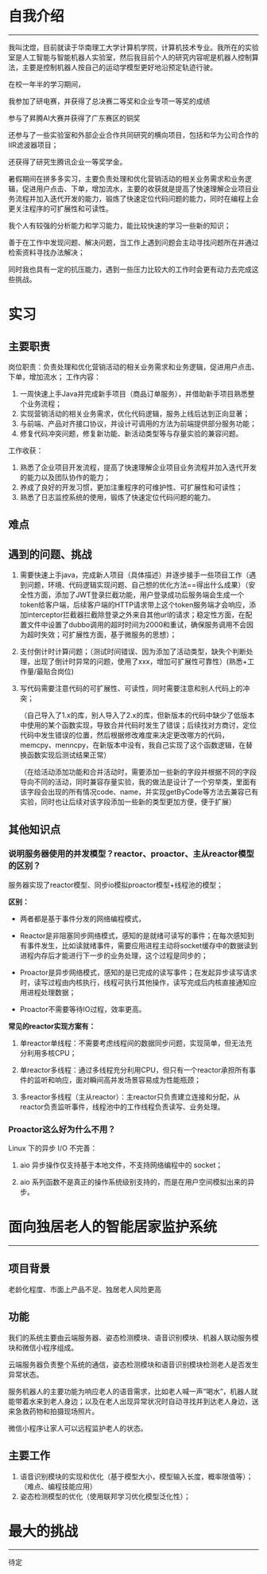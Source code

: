 





# 自我介绍

---

我叫沈煜，目前就读于华南理工大学计算机学院，计算机技术专业。我所在的实验室是人工智能与智能机器人实验室，然后我目前个人的研究内容呢是机器人控制算法，主要是控制机器人按自己的运动学模型更好地沿预定轨迹行驶。

在校一年半的学习期间，

我参加了研电赛，并获得了总决赛二等奖和企业专项一等奖的成绩

参与了昇腾AI大赛并获得了广东赛区的铜奖

还参与了一些实验室和外部企业合作共同研究的横向项目，包括和华为公司合作的IIR滤波器项目；

还获得了研究生腾讯企业一等奖学金。

暑假期间在拼多多实习，主要负责处理和优化营销活动的相关业务需求和业务逻辑，促进用户点击、下单，增加流水，主要的收获就是提高了快速理解企业项目业务流程并加入迭代开发的能力，锻炼了快速定位代码问题的能力，同时在编程上会更关注程序的可扩展性和可读性。

我个人有较强的分析能力和学习能力，能比较快速的学习一些新的知识；

善于在工作中发现问题、解决问题，当工作上遇到问题会主动寻找问题所在并通过检索资料寻找办法解决；

同时我也具有一定的抗压能力，遇到一些压力比较大的工作时会更有动力去完成这些挑战。

# 实习

## 主要职责

岗位职责：负责处理和优化营销活动的相关业务需求和业务逻辑，促进用户点击、下单，增加流水； 工作内容：

1. 一周快速上手Java并完成新手项目（商品订单服务），并借助新手项目熟悉整个业务流程；
2. 实现营销活动的相关业务需求，优化代码逻辑，服务上线后达到正向显著； 
3. 与前端、产品对齐接口协议，并设计可调用的方法为前端提供部分服务功能；
4. 修复代码冲突问题，修复新功能、新活动类型等与存量实验的兼容问题。 

工作收获： 

1. 熟悉了企业项目开发流程，提高了快速理解企业项目业务流程并加入迭代开发的能力以及团队协作的能力；
2. 养成了良好的开发习惯，更加注重程序的可维护性、可扩展性和可读性；
3. 熟悉了日志监控系统的使用，锻炼了快速定位代码问题的能力。

## 难点



## 遇到的问题、挑战

1. 需要快速上手java，完成新人项目（具体描述）并逐步接手一些项目工作（遇到问题，环境、代码逻辑实现问题、自己想的优化方法==得出什么成果）（安全性方面，添加了JWT登录拦截功能，用户登录成功后服务端会生成一个token给客户端，后续客户端的HTTP请求带上这个token服务端才会响应，添加interceptor拦截器拦截除登录之外来自其他url的请求；稳定性方面，在配置文件中设置了dubbo调用的超时时间为2000和重试，确保服务调用不会因为超时失效；可扩展性方面，基于微服务的思想）；

2. 支付倒计时计算问题；（测试时间错误、因为添加了活动类型，缺失个判断处理，出现了倒计时异常的问题，使用了xxx，增加可扩展性可靠性）(熟悉+工作量/最贴合岗位)

3. 写代码需要注意代码的可扩展性、可读性，同时需要注意和别人代码上的冲突；

   （自己导入了1.x的库，别人导入了2.x的库，但新版本的代码中缺少了低版本中使用的某个函数实现，导致合并代码时发生了错误；后续找对方商讨，定位代码中发生错误的位置，然后根据修改难度来决定更改哪方的代码，memcpy、menncpy，在新版本中没有，我自己实现了这个函数逻辑，在替换函数实现后测试结果正常）
   
   （在给活动添加功能和合并活动时，需要添加一些新的字段并根据不同的字段导向不同的活动，同时兼容存量实验，我的做法是设计了一个穷举类，里面有该字段会出现的所有情况code、name，并实现getByCode等方法去兼容已有实验，同时也让后续对该字段添加一些新的类型更加方便，便于扩展）

## 其他知识点

### 说明服务器使用的并发模型？reactor、proactor、主从reactor模型的区别？

服务器实现了reactor模型、同步io模拟proactor模型+线程池的模型；

**区别：**

- 两者都是基于事件分发的网络编程模式，

- Reactor是非阻塞同步网络模式，感知的是就绪可读写的事件；在每次感知到有事件发生，比如读就绪事件，需要应用进程主动将socket缓存中的数据读到进程内存后才能进行下一步的业务处理，这个过程是同步的；

- Proactor是异步网络模式，感知的是已完成的读写事件；在发起异步读写请求时，读写过程由内核执行，线程可执行其他操作，读写完成后内核直接通知应用进程处理数据；

- Proactor不需要等待IO过程，效率更高。

**常见的reactor实现方案有：**

1. 单reactor单线程：不需要考虑线程间的数据同步问题，实现简单，但无法充分利用多核CPU；

2. 单reactor多线程：通过多线程充分利用CPU，但只有一个reactor承担所有事件的监听和响应，面对瞬间高并发场景容易成为性能瓶颈；

3. 多reactor多线程（主从reactor）：主reactor只负责建立连接和分配，从reactor负责监听事件，线程池中的工作线程负责读写、业务处理。

### Proactor这么好为什么不用？

Linux 下的异步 I/O 不完善：

1. aio 异步操作仅支持基于本地文件，不支持网络编程中的 socket；

2. aio 系列函数不是真正的操作系统级别支持的，而是在用户空间模拟出来的异步。

# 面向独居老人的智能居家监护系统

---

## 项目背景

老龄化程度、市面上产品不足、独居老人风险更高

## 功能

我们的系统主要由云端服务器、姿态检测模块、语音识别模块、机器人联动服务模块和微信小程序组成。

云端服务器负责整个系统的通信，姿态检测模块和语音识别模块检测老人是否发生异常状态。

服务机器人的主要功能为响应老人的语音需求，比如老人喊一声“喝水”，机器人就能带着水来到老人身边；以及在老人出现异常状况时自动寻找并到达老人身边，送来急救药物和拍摄现场照片。

微信小程序让家人可以远程监护老人的状态。

## 主要工作

1. 语音识别模块的实现和优化（基于模型大小，模型输入长度，概率限值等）；（难点、编程技能应用）
2. 姿态检测模型的优化（使用联邦学习优化模型泛化性）；

# 最大的挑战

---

待定



